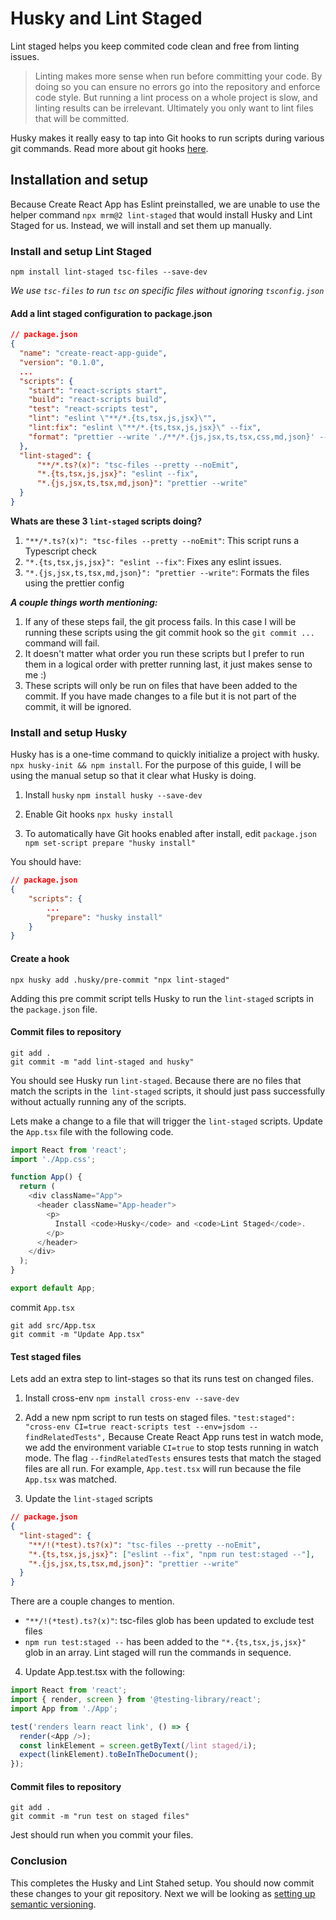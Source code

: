 # Husky and Lint Staged

Lint staged helps you keep commited code clean and free from linting issues.

> Linting makes more sense when run before committing your code. By doing so you can ensure no errors go into the repository and enforce code style. But running a lint process on a whole project is slow, and linting results can be irrelevant. Ultimately you only want to lint files that will be committed.

Husky makes it really easy to tap into Git hooks to run scripts during various git commands. Read more about git hooks [here](https://githooks.com/).

## Installation and setup

Because Create React App has Eslint preinstalled, we are unable to use the helper command `npx mrm@2 lint-staged` that would install Husky and Lint Staged for us. Instead, we will install and set them up manually.

### Install and setup Lint Staged

```
npm install lint-staged tsc-files --save-dev
```

_We use `tsc-files` to run `tsc` on specific files without ignoring `tsconfig.json`_

#### Add a lint staged configuration to package.json

```json
// package.json
{
  "name": "create-react-app-guide",
  "version": "0.1.0",
  ...
  "scripts": {
    "start": "react-scripts start",
    "build": "react-scripts build",
    "test": "react-scripts test",
    "lint": "eslint \"**/*.{ts,tsx,js,jsx}\"",
    "lint:fix": "eslint \"**/*.{ts,tsx,js,jsx}\" --fix",
    "format": "prettier --write './**/*.{js,jsx,ts,tsx,css,md,json}' --config ./.prettierrc"
  },
  "lint-staged": {
	  "**/*.ts?(x)": "tsc-files --pretty --noEmit",
	  "*.{ts,tsx,js,jsx}": "eslint --fix",
	  "*.{js,jsx,ts,tsx,md,json}": "prettier --write"
  }
}
```

**Whats are these 3 `lint-staged` scripts doing?**

1. `"**/*.ts?(x)": "tsc-files --pretty --noEmit"`: This script runs a Typescript check
2. `"*.{ts,tsx,js,jsx}": "eslint --fix"`: Fixes any eslint issues.
3. `"*.{js,jsx,ts,tsx,md,json}": "prettier --write"`: Formats the files using the prettier config

**_A couple things worth mentioning:_**

1.  If any of these steps fail, the git process fails. In this case I will be running these scripts using the git commit hook so the `git commit ...` command will fail.
2.  It doesn't matter what order you run these scripts but I prefer to run them in a logical order with pretter running last, it just makes sense to me :)
3.  These scripts will only be run on files that have been added to the commit. If you have made changes to a file but it is not part of the commit, it will be ignored.

### Install and setup Husky

Husky has is a one-time command to quickly initialize a project with husky. `npx husky-init && npm install`. For the purpose of this guide, I will be using the manual setup so that it clear what Husky is doing.

1.  Install `husky`
    `npm install husky --save-dev`

2.  Enable Git hooks
    `npx husky install`

3.  To automatically have Git hooks enabled after install, edit `package.json`
    `npm set-script prepare "husky install"`

You should have:

```json
// package.json
{
	"scripts": {
		...
		"prepare": "husky install"
	}
}
```

#### Create a hook

```
npx husky add .husky/pre-commit "npx lint-staged"
```

Adding this pre commit script tells Husky to run the `lint-staged` scripts in the `package.json` file.

#### Commit files to repository

```shell
git add .
git commit -m "add lint-staged and husky"
```

You should see Husky run `lint-staged`. Because there are no files that match the scripts in the` lint-staged` scripts, it should just pass successfully without actually running any of the scripts.

Lets make a change to a file that will trigger the `lint-staged` scripts. Update the `App.tsx` file with the following code.

```js
import React from 'react';
import './App.css';

function App() {
  return (
    <div className="App">
      <header className="App-header">
        <p>
          Install <code>Husky</code> and <code>Lint Staged</code>.
        </p>
      </header>
    </div>
  );
}

export default App;
```

commit `App.tsx`

```shell
git add src/App.tsx
git commit -m "Update App.tsx"
```

#### Test staged files

Lets add an extra step to lint-stages so that its runs test on changed files.

1.  Install cross-env
    `npm install cross-env --save-dev`

2.  Add a new npm script to run tests on staged files.
    `"test:staged": "cross-env CI=true react-scripts test --env=jsdom --findRelatedTests",`
    Because Create React App runs test in watch mode, we add the environment variable `CI=true` to stop tests running in watch mode. The flag `--findRelatedTests` ensures tests that match the staged files are all run. For example, `App.test.tsx` will run because the file `App.tsx` was matched.

3.  Update the `lint-staged` scripts

```json
// package.json
{
  "lint-staged": {
    "**/!(*test).ts?(x)": "tsc-files --pretty --noEmit",
    "*.{ts,tsx,js,jsx}": ["eslint --fix", "npm run test:staged --"],
    "*.{js,jsx,ts,tsx,md,json}": "prettier --write"
  }
}
```

There are a couple changes to mention.

- `"**/!(*test).ts?(x)"`: tsc-files glob has been updated to exclude test files
- `npm run test:staged --` has been added to the `"*.{ts,tsx,js,jsx}"` glob in an array. Lint staged will run the commands in sequence.

4. Update App.test.tsx with the following:

```js
import React from 'react';
import { render, screen } from '@testing-library/react';
import App from './App';

test('renders learn react link', () => {
  render(<App />);
  const linkElement = screen.getByText(/lint staged/i);
  expect(linkElement).toBeInTheDocument();
});
```

#### Commit files to repository

```shell
git add .
git commit -m "run test on staged files"
```

Jest should run when you commit your files.

### Conclusion

This completes the Husky and Lint Stahed setup. You should now commit these changes to your git repository.
Next we will be looking as [setting up semantic versioning](https://github.com/RichieMerchant/create-react-app-guide/blob/main/docs/semantic-release-setup.md).
